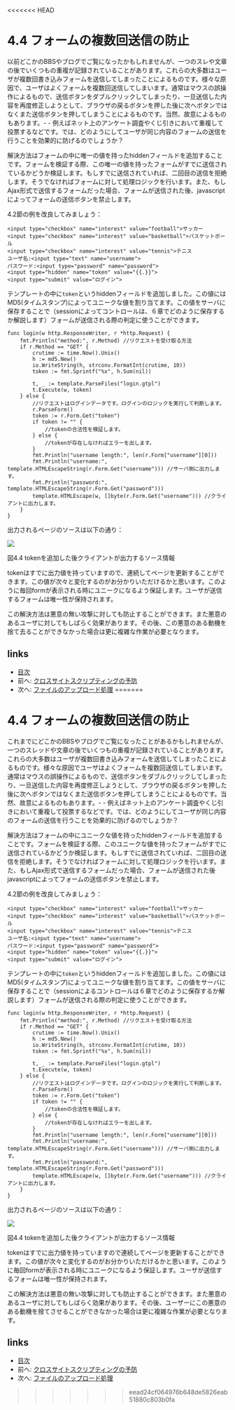 <<<<<<< HEAD
# 4.4 フォームの複数回送信の防止

以前どこかのBBSやブログでご覧になったかもしれませんが、一つのスレや文章の後でいくつもの重複が記録されていることがあります。これらの大多数はユーザが複数回書き込みフォームを送信してしまったことによるものです。様々な原因で、ユーザはよくフォームを複数回送信してしまいます。通常はマウスの誤操作によるもので、送信ボタンをダブルクリックしてしまったり、一旦送信した内容を再度修正しようとして、ブラウザの戻るボタンを押した後に次へボタンではなくまた送信ボタンを押してしまうことによるものです。当然、故意によるものもあります。- - 例えばネット上のアンケート調査やくじ引きにおいて重複して投票するなどです。では、どのようにしてユーザが同じ内容のフォームの送信を行うことを効果的に防げるのでしょうか？

解決方法はフォームの中に唯一の値を持ったhiddenフィールドを追加することです。フォームを検証する際、この唯一の値を持ったフォームがすでに送信されているかどうか検証します。もしすでに送信されていれば、二回目の送信を拒絶します。そうでなければフォームに対して処理ロジックを行います。また、もしAjax形式で送信するフォームだった場合、フォームが送信された後、javascriptによってフォームの送信ボタンを禁止します。

4.2節の例を改良してみましょう：

	<input type="checkbox" name="interest" value="football">サッカー
	<input type="checkbox" name="interest" value="basketball">バスケットボール
	<input type="checkbox" name="interest" value="tennis">テニス
	ユーザ名:<input type="text" name="username">
	パスワード:<input type="password" name="password">
	<input type="hidden" name="token" value="{{.}}">
	<input type="submit" value="ログイン">

テンプレートの中に`token`というhiddenフィールドを追加しました。この値にはMD5(タイムスタンプ)によってユニークな値を割り当てます。この値をサーバに保存することで（sessionによってコントロールは、６章でどのように保存するか解説します）フォームが送信される際の判定に使うことができます。

	func login(w http.ResponseWriter, r *http.Request) {
		fmt.Println("method:", r.Method) //リクエストを受け取る方法
		if r.Method == "GET" {
			crutime := time.Now().Unix()
			h := md5.New()
			io.WriteString(h, strconv.FormatInt(crutime, 10))
			token := fmt.Sprintf("%x", h.Sum(nil))

			t, _ := template.ParseFiles("login.gtpl")
			t.Execute(w, token)
		} else {
			//リクエストはログインデータです。ログインのロジックを実行して判断します。
			r.ParseForm()
			token := r.Form.Get("token")
			if token != "" {
				//tokenの合法性を検証します。
			} else {
				//tokenが存在しなければエラーを出します。
			}
			fmt.Println("username length:", len(r.Form["username"][0]))
			fmt.Println("username:", template.HTMLEscapeString(r.Form.Get("username"))) //サーバ側に出力します。
			fmt.Println("password:", template.HTMLEscapeString(r.Form.Get("password")))
			template.HTMLEscape(w, []byte(r.Form.Get("username"))) //クライアントに出力します。
		}
	}

出力されるページのソースは以下の通り：

![](images/4.4.token.png?raw=true)

図4.4 tokenを追加した後クライアントが出力するソース情報

tokenはすでに出力値を持っていますので、連続してページを更新することができます。この値が次々と変化するのがお分かりいただけるかと思います。このように毎回formが表示される時にユニークになるよう保証します。ユーザが送信するフォームは唯一性が保持されます。

この解決方法は悪意の無い攻撃に対しても防止することができます。また悪意のあるユーザに対してもしばらく効果があります。その後、この悪意のある動機を捨て去ることができなかった場合は更に複雑な作業が必要となります。

## links
   * [目次](<preface.md>)
   * 前へ: [クロスサイトスクリプティングの予防](<04.3.md>)
   * 次へ: [ファイルのアップロード処理](<04.5.md>)
=======
# 4.4 フォームの複数回送信の防止

これまでにどこかのBBSやブログでご覧になったことがあるかもしれませんが、一つのスレッドや文章の後でいくつもの重複が記録されていることがあります。これらの大多数はユーザが複数回書き込みフォームを送信してしまったことによるものです。様々な原因でユーザはよくフォームを複数回送信してしまいます。通常はマウスの誤操作によるもので、送信ボタンをダブルクリックしてしまったり、一旦送信した内容を再度修正しようとして、ブラウザの戻るボタンを押した後に次へボタンではなくまた送信ボタンを押してしまうことによるものです。当然、故意によるものもあります。- - 例えばネット上のアンケート調査やくじ引きにおいて重複して投票するなどです。では、どのようにしてユーザが同じ内容のフォームの送信を行うことを効果的に防げるのでしょうか？

解決方法はフォームの中にユニークな値を持ったhiddenフィールドを追加することです。フォームを検証する際、このユニークな値を持ったフォームがすでに送信されているかどうか検証します。もしすでに送信されていれば、二回目の送信を拒絶します。そうでなければフォームに対して処理ロジックを行います。また、もしAjax形式で送信するフォームだった場合、フォームが送信された後javascriptによってフォームの送信ボタンを禁止します。

4.2節の例を改良してみましょう：

	<input type="checkbox" name="interest" value="football">サッカー
	<input type="checkbox" name="interest" value="basketball">バスケットボール
	<input type="checkbox" name="interest" value="tennis">テニス
	ユーザ名:<input type="text" name="username">
	パスワード:<input type="password" name="password">
	<input type="hidden" name="token" value="{{.}}">
	<input type="submit" value="ログイン">

テンプレートの中に`token`というhiddenフィールドを追加しました。この値にはMD5(タイムスタンプ)によってユニークな値を割り当てます。この値をサーバに保存することで（sessionによるコントロールは６章でどのように保存するか解説します）フォームが送信される際の判定に使うことができます。

	func login(w http.ResponseWriter, r *http.Request) {
		fmt.Println("method:", r.Method) //リクエストを受け取る方法
		if r.Method == "GET" {
			crutime := time.Now().Unix()
			h := md5.New()
			io.WriteString(h, strconv.FormatInt(crutime, 10))
			token := fmt.Sprintf("%x", h.Sum(nil))

			t, _ := template.ParseFiles("login.gtpl")
			t.Execute(w, token)
		} else {
			//リクエストはログインデータです。ログインのロジックを実行して判断します。
			r.ParseForm()
			token := r.Form.Get("token")
			if token != "" {
				//tokenの合法性を検証します。
			} else {
				//tokenが存在しなければエラーを出します。
			}
			fmt.Println("username length:", len(r.Form["username"][0]))
			fmt.Println("username:", template.HTMLEscapeString(r.Form.Get("username"))) //サーバ側に出力します。
			fmt.Println("password:", template.HTMLEscapeString(r.Form.Get("password")))
			template.HTMLEscape(w, []byte(r.Form.Get("username"))) //クライアントに出力します。
		}
	}

出力されるページのソースは以下の通り：

![](images/4.4.token.png?raw=true)

図4.4 tokenを追加した後クライアントが出力するソース情報

tokenはすでに出力値を持っていますので連続してページを更新することができます。この値が次々と変化するのがお分かりいただけるかと思います。このように毎回formが表示される時にユニークになるよう保証します。ユーザが送信するフォームは唯一性が保持されます。

この解決方法は悪意の無い攻撃に対しても防止することができます。また悪意のあるユーザに対してもしばらく効果があります。その後、ユーザーにこの悪意のある動機を捨てさせることができなかった場合は更に複雑な作業が必要となります。

## links
   * [目次](<preface.md>)
   * 前へ: [クロスサイトスクリプティングの予防](<04.3.md>)
   * 次へ: [ファイルのアップロード処理](<04.5.md>)
>>>>>>> eead24cf064976b648de5826eab51880c803b0fa
